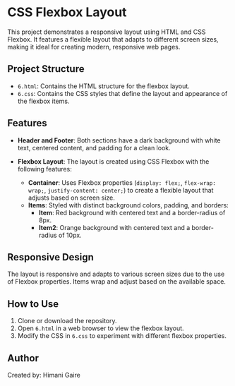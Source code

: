 # CSS Flexbox Layout

This project demonstrates a responsive layout using HTML and CSS Flexbox. It features a flexible layout that adapts to different screen sizes, making it ideal for creating modern, responsive web pages.

## Project Structure

- `6.html`: Contains the HTML structure for the flexbox layout.
- `6.css`: Contains the CSS styles that define the layout and appearance of the flexbox items.

## Features

- **Header and Footer**: Both sections have a dark background with white text, centered content, and padding for a clean look.
  
- **Flexbox Layout**: The layout is created using CSS Flexbox with the following features:
  - **Container**: Uses Flexbox properties (`display: flex;`, `flex-wrap: wrap;`, `justify-content: center;`) to create a flexible layout that adjusts based on screen size.
  - **Items**: Styled with distinct background colors, padding, and borders:
    - **Item**: Red background with centered text and a border-radius of 8px.
    - **Item2**: Orange background with centered text and a border-radius of 10px.

## Responsive Design

The layout is responsive and adapts to various screen sizes due to the use of Flexbox properties. Items wrap and adjust based on the available space.

## How to Use

1. Clone or download the repository.
2. Open `6.html` in a web browser to view the flexbox layout.
3. Modify the CSS in `6.css` to experiment with different flexbox properties.

## Author

Created by: Himani Gaire
